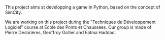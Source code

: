 This project aims at developping a game in Python, based on the concept of SimCity.

We are working on this project during the "Techniques de Développement Logiciel" course at Ecole des Ponts et Chaussées.
Our group is made of Pierre Desbrières, Geoffroy Gallier and Fatma Haddad.
